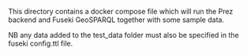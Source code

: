 This directory contains a docker compose file which will run the Prez backend and Fuseki GeoSPARQL together with some sample data.

NB any data added to the test_data folder must also be specified in the fuseki config.ttl file.